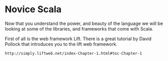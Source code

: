 Novice Scala
==================================================

Now that you understand the power, and beauty of the language we will be looking at some of the libraries, and frameworks that come with Scala.

First of all is the web framework Lift. There is a great tutorial by David Pollock that introduces you to the lift web framework.

    http://simply.liftweb.net/index-Chapter-1.html#toc-Chapter-1